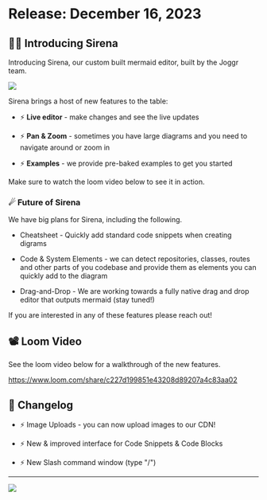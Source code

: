 <!--@@joggrdoc@@-->
<!-- @joggr:version(v1):end -->
<!-- @joggr:warning:start -->
<!-- 
  _   _   _    __        __     _      ____    _   _   ___   _   _    ____     _   _   _ 
 | | | | | |   \ \      / /    / \    |  _ \  | \ | | |_ _| | \ | |  / ___|   | | | | | |
 | | | | | |    \ \ /\ / /    / _ \   | |_) | |  \| |  | |  |  \| | | |  _    | | | | | |
 |_| |_| |_|     \ V  V /    / ___ \  |  _ <  | |\  |  | |  | |\  | | |_| |   |_| |_| |_|
 (_) (_) (_)      \_/\_/    /_/   \_\ |_| \_\ |_| \_| |___| |_| \_|  \____|   (_) (_) (_)
                                                              
This document is managed by Joggr. Editing this document could break Joggr's core features, i.e. our 
ability to auto-maintain this document. Please use the Joggr editor to edit this document 
(link at bottom of the page).
-->
<!-- @joggr:warning:end -->
# Release: December 16, 2023

## 🧜‍♀ Introducing Sirena

Introducing Sirena, our custom built mermaid editor, built by the Joggr team.

![](https://cdn.joggr.io/assets/content/images/27f0d076-5cb2-46a2-8d17-0d8c4d586ca8.png?authToken=1edd3b7853a62adeb15bb0dde0a374b5a6bd0e8100b235b6539251b91ff6447e)

Sirena brings a host of new features to the table:

* ⚡ **Live editor** - make changes and see the live updates

* ⚡ **Pan & Zoom** - sometimes you have large diagrams and you need to navigate around or zoom in

* ⚡ **Examples** - we provide pre-baked examples to get you started

Make sure to watch the loom video below to see it in action.

### ☄ Future of Sirena

We have big plans for Sirena, including the following.

* Cheatsheet - Quickly add standard code snippets when creating digrams

* Code & System Elements - we can detect repositories, classes, routes and other parts of you codebase and provide them as elements you can quickly add to the diagram

* Drag-and-Drop - We are working towards a fully native drag and drop editor that outputs mermaid (stay tuned!)

If you are interested in any of these features please reach out!

## 📽 Loom Video

See the loom video below for a walkthrough of the new features.

<https://www.loom.com/share/c227d199851e43208d89207a4c83aa02>

## 📒 Changelog

* ⚡ Image Uploads - you can now upload images to our CDN!

* ⚡ New & improved interface for Code Snippets & Code Blocks

* ⚡ New Slash command window (type "/")

<!-- @joggr:editLink(96dc1de3-b8be-462a-92f9-71cbd91adb84):start -->
---
<a href="https://app.joggr.io/app/documents/96dc1de3-b8be-462a-92f9-71cbd91adb84/edit" alt="Edit doc on Joggr">
  <img src="https://storage.googleapis.com/joggr-public-assets/github/badges/edit-document-badge.svg" />
</a>
<!-- @joggr:editLink(96dc1de3-b8be-462a-92f9-71cbd91adb84):end -->